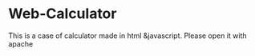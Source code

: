 # Web-Calculator
This is a case of calculator made in html &amp;javascript.
Please open it with apache
